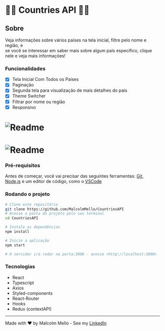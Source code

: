 <h1>🚀🚀 Countries API 🚀🚀</h1>


<h2>Sobre</h2>

<p> Veja informações sobre vários países na tela inicial, filtre pelo nome e região, e <br/>
se você se interessar em saber mais sobre algum país específico, clique nele e veja mais informações!
</p>

### Funcionalidades
- [x] Tela Inicial Com Todos os Países 
- [x] Paginação
- [X] Segunda tela para visualização de mais detalhes do país
- [x] Theme Switcher
- [X] Filtrar por nome ou região
- [X] Responsivo

<h1>
    <img alt="Readme" title= "Readme" src="./gifs/countriesgeral.gif" />
</h1>

<h1>
    <img alt="Readme" title= "Readme" src="./gifs/rescountry.gif" />
</h1>


### Pré-requisitos
Antes de começar, você vai precisar das seguintes ferramentas: [Git](https://git-scm.com), [Node.js](https://nodejs.org/en/) e um editor de código, como o [VSCode](https://code.visualstudio.com/)

### Rodando o projeto
```bash
# Clone este repositório
git clone https://github.com/MalcolmMello/CountriesAPI
# Acesse a pasta do projeto pelo seu terminal
cd CountriesAPI

# Instale as dependências
npm install

# Inicie a aplicação
npm start

# O servidor irá rodar na porta:3000 - acesse <http://localhost:3000>

```

### Tecnologias
- React
- Typescript
- Axios
- Styled-components
- React-Router
- Hooks
- Redux (contextAPI) 

---

Made with ❤️ by Malcolm Mello - See my [LinkedIn](https://www.linkedin.com/in/malcolm-de-mello-a8208a224/)